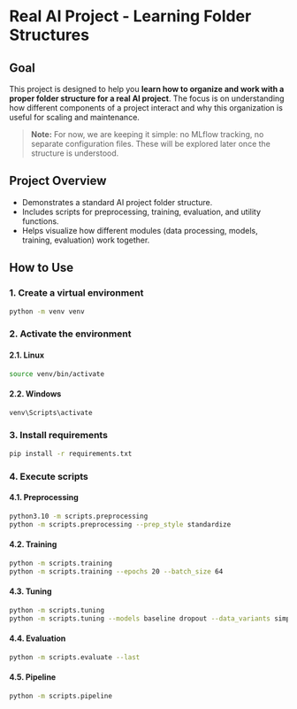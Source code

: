 # Real AI Project - Learning Folder Structures

## Goal
This project is designed to help you **learn how to organize and work with a proper folder structure for a real AI project**. The focus is on understanding how different components of a project interact and why this organization is useful for scaling and maintenance.  

> **Note:** For now, we are keeping it simple: no MLflow tracking, no separate configuration files. These will be explored later once the structure is understood.

## Project Overview
- Demonstrates a standard AI project folder structure.  
- Includes scripts for preprocessing, training, evaluation, and utility functions.  
- Helps visualize how different modules (data processing, models, training, evaluation) work together.  


## How to Use

### 1. Create a virtual environment
```bash
python -m venv venv
```

### 2. Activate the environment

#### 2.1. Linux
```bash
source venv/bin/activate
```
#### 2.2. Windows
```bash
venv\Scripts\activate
```

### 3. Install requirements
```bash
pip install -r requirements.txt
```

### 4. Execute scripts

#### 4.1. Preprocessing
```bash
python3.10 -m scripts.preprocessing
python -m scripts.preprocessing --prep_style standardize
```

#### 4.2. Training
```bash
python -m scripts.training 
python -m scripts.training --epochs 20 --batch_size 64
```

#### 4.3. Tuning
```bash
python -m scripts.tuning
python -m scripts.tuning --models baseline dropout --data_variants simple
```

#### 4.4. Evaluation
```bash
python -m scripts.evaluate --last
```

#### 4.5. Pipeline
```bash
python -m scripts.pipeline
```









